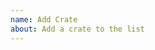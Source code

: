 ```yaml
---
name: Add Crate
about: Add a crate to the list
---
```



<!--
Thank you for providing a new crate we should add to the list!

Please make sure to include a link to the crate or its website
(if it has one), and a short description of what it does.
Also, please let us know which category it belongs in.
-->
